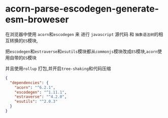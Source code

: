 # acorn-parse-escodegen-generate-esm-broweser

<!-- acorn-parse-escodegen-generate-esm-broweser -->

在浏览器中使用 `acorn`和`escodegen` 来 进行 `javascript` 源代码 和 `抽象语法树`的相互转换的`ES`模块,

把`escodegen`和`estraverse`和`esutils`模块都从`commonjs`模块改成`ES`模块,`acorn`使用自带的`ES`模块

并且使用`rollup` 打包,并开启`tree-shaking`和代码压缩

```json
{
  "dependencies": {
    "acorn": "^6.2.1",
    "escodegen": "^1.11.1",
    "estraverse": "^4.2.0",
    "esutils": "^2.0.3"
  }
}
```
